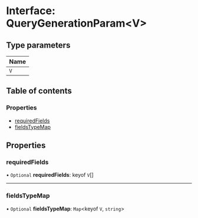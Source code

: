 # Interface: QueryGenerationParam<V\>

## Type parameters

| Name |
| :------ |
| `V` |

## Table of contents

### Properties

- [requiredFields](QueryGenerationParam.md#requiredfields)
- [fieldsTypeMap](QueryGenerationParam.md#fieldstypemap)

## Properties

### requiredFields

• `Optional` **requiredFields**: keyof `V`[]

___

### fieldsTypeMap

• `Optional` **fieldsTypeMap**: `Map`<keyof `V`, `string`\>
